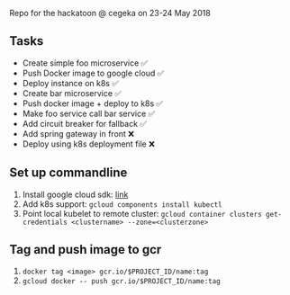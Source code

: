 Repo for the hackatoon @ cegeka on 23-24 May 2018

## Tasks
* Create simple foo microservice ✅
* Push Docker image to google cloud ✅ 
* Deploy instance on k8s ✅
* Create bar microservice ✅
* Push docker image + deploy to k8s ✅
* Make foo service call bar service ✅
* Add circuit breaker for fallback ✅
* Add spring gateway in front ❌
* Deploy using k8s deployment file ❌

## Set up commandline
1. Install google cloud sdk: [link](https://cloud.google.com/sdk/docs/quickstart-macos)
2. Add k8s support: `gcloud components install kubectl`
3. Point local kubelet to remote cluster: `gcloud container clusters get-credentials <clustername> --zone=<clusterzone>`

## Tag and push image to gcr
1. `docker tag <image> gcr.io/$PROJECT_ID/name:tag`
2. `gcloud docker -- push gcr.io/$PROJECT_ID/name:tag` 
